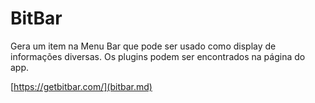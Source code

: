 # BitBar

Gera um item na Menu Bar que pode ser usado como display de informações diversas. Os plugins podem ser encontrados na página do app.

[https://getbitbar.com/](bitbar.md)

